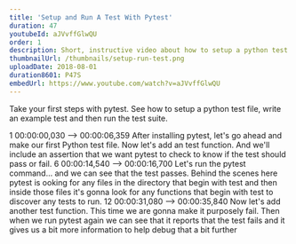 ```yaml
---
title: 'Setup and Run A Test With Pytest'
duration: 47
youtubeId: aJVvffGlwQU
order: 1
description: Short, instructive video about how to setup a python test file, write an example test and then run the test suite through pytest.
thumbnailUrl: /thumbnails/setup-run-test.png
uploadDate: 2018-08-01
duration8601: P47S
embedUrl: https://www.youtube.com/watch?v=aJVvffGlwQU
---
```


Take your first steps with pytest.
See how to setup a python test file, write an example test and then run the test suite.

<transcript>
1
00:00:00,030 --> 00:00:06,359
After installing pytest, let's go ahead and make our first Python test file. 
Now let's add an test function.
And we'll include an assertion that we want pytest to check to know if the test should pass or fail.
6
00:00:14,540 --> 00:00:16,700
Let's run the pytest command...
and we can see that the test passes.
Behind the scenes here pytest is ooking for any files in the directory that begin with test and then inside those files it's gonna look for any functions that begin with test to discover any tests to run.
12
00:00:31,080 --> 00:00:35,840
Now let's add another test function. This time we are gonna make it purposely fail.
Then when we run pytest again we can see that it reports that the test fails and it gives us a bit more information to help debug that a bit further
</transcript>
